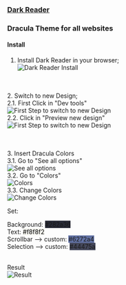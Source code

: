 ### [Dark Reader](https://darkreader.org/)

### Dracula Theme for all websites

#### Install 


1. Install Dark Reader in your browser;\
![Dark Reader Install](./assets/Dark-Reader-Website.png)

\
\
2. Switch to new Design;\
2.1. First Click in "Dev tools"\
![First Step to switch to new Design](./assets/Old-Design.png)\
2.2. Click in "Preview new design"\
![First Step to switch to new Design](./assets/Dark-Reader-Tools.png)

\
\
3. Insert Dracula Colors\
3.1. Go to "See all options"\
![See all options](./assets/See-All-Options.png)\
3.2. Go to "Colors"\
![Colors](./assets/Go-To-Colors.png)\
3.3. Change Colors\
![Change Colors](./assets/Colors.png)

Set:

<span>Background: </span><span style="background-color: #282a36;">#282a36</span>
<br>
<span>Text: </span><span style="background-color: #f8f8f2; color:#000">#f8f8f2</span>
<br>
<span>Scrollbar --> custom: </span><span style="background-color: #6272a4;">#6272a4</span>
<br>
<span>Selection --> custom: </span><span style="background-color: #44475a;">#44475a</span>
<br>
<br>

Result\
![Result](./assets/Result.png)
